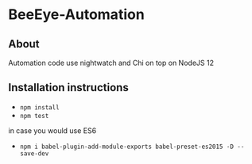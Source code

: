 # BeeEye-Automation
## About ##
Automation code use nightwatch and Chi on top on NodeJS 12 

## Installation instructions ##
- ` npm install `
- ` npm test `

in case you would use ES6 
- ` npm i babel-plugin-add-module-exports babel-preset-es2015 -D --save-dev `
